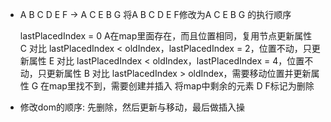 - A B C D E F -> A C E B G
    将A B C D E F修改为A C E B G 的执行顺序

    lastPlacedIndex  = 0
    A在map里面存在，而且位置相同，复用节点更新属性
    C  对比 lastPlacedIndex < oldIndex，lastPlacedIndex = 2，位置不动，只更新属性
    E  对比 lastPlacedIndex < oldIndex，lastPlacedIndex = 4，位置不动，只更新属性
    B  对比 lastPlacedIndex > oldIndex，需要移动位置并更新属性
    G  在map里找不到，需要创建并插入
    将map中剩余的元素 D F标记为删除

- 修改dom的顺序: 先删除，然后更新与移动，最后做插入操
